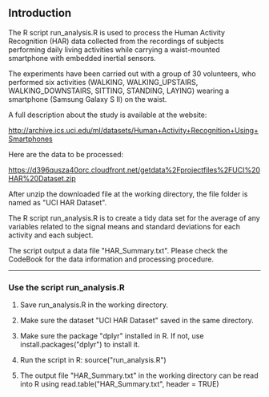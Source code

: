 ## Introduction

The R script run_analysis.R is used to process the Human Activity Recognition (HAR) data collected from the recordings of subjects performing daily living activities while carrying a waist-mounted smartphone with embedded inertial sensors. 

The experiments have been carried out with a group of 30 volunteers, who performed six activities (WALKING, WALKING_UPSTAIRS, WALKING_DOWNSTAIRS, SITTING, STANDING, LAYING) wearing a smartphone (Samsung Galaxy S II) on the waist.

A full description about the study is available at the website: 

http://archive.ics.uci.edu/ml/datasets/Human+Activity+Recognition+Using+Smartphones 

Here are the data to be processed:

https://d396qusza40orc.cloudfront.net/getdata%2Fprojectfiles%2FUCI%20HAR%20Dataset.zip

After unzip the downloaded file at the working directory, the file folder is named as "UCI HAR Dataset".

The R script run_analysis.R is to create a tidy data set for the average of any variables related to the signal means and standard deviations for each activity and each subject. 

The script output a data file "HAR_Summary.txt". Please check the CodeBook for the data information and processing procedure.

---

### Use the script run_analysis.R 

1. Save run_analysis.R in the working directory. 

2. Make sure the dataset "UCI HAR Dataset" saved in the same directory.

3. Make sure the package "dplyr" installed in R. If not, use install.packages("dplyr") to install it.

4. Run the script in R: source("run_analysis.R")

5. The output file "HAR_Summary.txt" in the working directory can be read into R using read.table("HAR_Summary.txt", header = TRUE)

